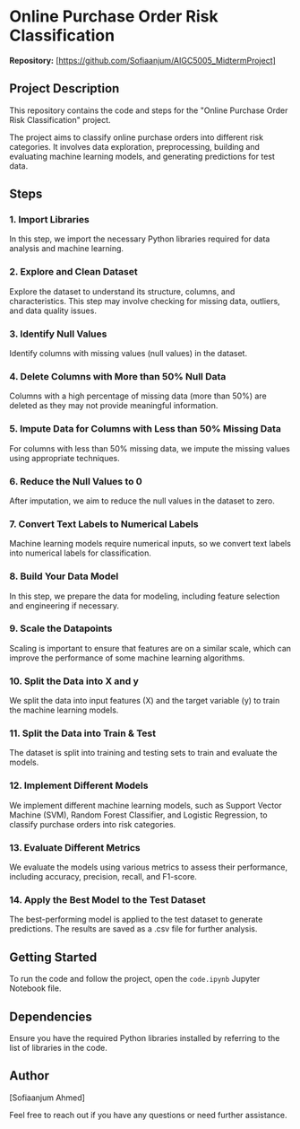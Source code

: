 # Online Purchase Order Risk Classification

**Repository:** [https://github.com/Sofiaanjum/AIGC5005_MidtermProject]

## Project Description

This repository contains the code and steps for the "Online Purchase Order Risk Classification" project.

The project aims to classify online purchase orders into different risk categories. It involves data exploration, preprocessing, building and evaluating machine learning models, and generating predictions for test data.

## Steps

### 1. Import Libraries

In this step, we import the necessary Python libraries required for data analysis and machine learning.

### 2. Explore and Clean Dataset

Explore the dataset to understand its structure, columns, and characteristics. This step may involve checking for missing data, outliers, and data quality issues.

### 3. Identify Null Values

Identify columns with missing values (null values) in the dataset.

### 4. Delete Columns with More than 50% Null Data

Columns with a high percentage of missing data (more than 50%) are deleted as they may not provide meaningful information.

### 5. Impute Data for Columns with Less than 50% Missing Data

For columns with less than 50% missing data, we impute the missing values using appropriate techniques.

### 6. Reduce the Null Values to 0

After imputation, we aim to reduce the null values in the dataset to zero.

### 7. Convert Text Labels to Numerical Labels

Machine learning models require numerical inputs, so we convert text labels into numerical labels for classification.

### 8. Build Your Data Model

In this step, we prepare the data for modeling, including feature selection and engineering if necessary.

### 9. Scale the Datapoints

Scaling is important to ensure that features are on a similar scale, which can improve the performance of some machine learning algorithms.

### 10. Split the Data into X and y

We split the data into input features (X) and the target variable (y) to train the machine learning models.

### 11. Split the Data into Train & Test

The dataset is split into training and testing sets to train and evaluate the models.

### 12. Implement Different Models

We implement different machine learning models, such as Support Vector Machine (SVM), Random Forest Classifier, and Logistic Regression, to classify purchase orders into risk categories.

### 13. Evaluate Different Metrics

We evaluate the models using various metrics to assess their performance, including accuracy, precision, recall, and F1-score.

### 14. Apply the Best Model to the Test Dataset

The best-performing model is applied to the test dataset to generate predictions. The results are saved as a .csv file for further analysis.

## Getting Started

To run the code and follow the project, open the `code.ipynb` Jupyter Notebook file.

## Dependencies

Ensure you have the required Python libraries installed by referring to the list of libraries in the code.

## Author

[Sofiaanjum Ahmed]

Feel free to reach out if you have any questions or need further assistance.


